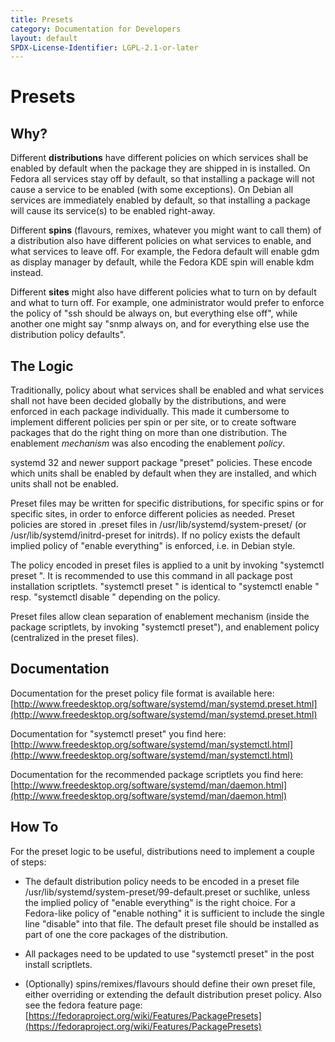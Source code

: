 ```yaml
---
title: Presets
category: Documentation for Developers
layout: default
SPDX-License-Identifier: LGPL-2.1-or-later
---
```


# Presets

## Why?

Different **distributions** have different policies on which services shall be enabled by default when the package they are shipped in is installed.
On Fedora all services stay off by default, so that installing a package will not cause a service to be enabled (with some exceptions).
On Debian all services are immediately enabled by default, so that installing a package will cause its service(s) to be enabled right-away.

Different **spins** (flavours, remixes, whatever you might want to call them) of a distribution also have different policies on what services to enable, and what services to leave off.
For example, the Fedora default will enable gdm as display manager by default, while the Fedora KDE spin will enable kdm instead.

Different **sites** might also have different policies what to turn on by default and what to turn off.
For example, one administrator would prefer to enforce the policy of "ssh should be always on, but everything else off", while another one might say "snmp always on, and for everything else use the distribution policy defaults".

## The Logic

Traditionally, policy about what services shall be enabled and what services shall not have been decided globally by the distributions, and were enforced in each package individually.
This made it cumbersome to implement different policies per spin or per site, or to create software packages that do the right thing on more than one distribution.
The enablement _mechanism_ was also encoding the enablement _policy_.

systemd 32 and newer support package "preset" policies.
These encode which units shall be enabled by default when they are installed, and which units shall not be enabled.

Preset files may be written for specific distributions, for specific spins or for specific sites, in order to enforce different policies as needed.
Preset policies are stored in .preset files in /usr/lib/systemd/system-preset/ (or /usr/lib/systemd/initrd-preset for initrds).
If no policy exists the default implied policy of "enable everything" is enforced, i.e. in Debian style.

The policy encoded in preset files is applied to a unit by invoking "systemctl preset ".
It is recommended to use this command in all package post installation scriptlets.
"systemctl preset " is identical to "systemctl enable " resp. "systemctl disable " depending on the policy.

Preset files allow clean separation of enablement mechanism (inside the package scriptlets, by invoking "systemctl preset"), and enablement policy (centralized in the preset files).

## Documentation

Documentation for the preset policy file format is available here: [http://www.freedesktop.org/software/systemd/man/systemd.preset.html](http://www.freedesktop.org/software/systemd/man/systemd.preset.html)

Documentation for "systemctl preset" you find here: [http://www.freedesktop.org/software/systemd/man/systemctl.html](http://www.freedesktop.org/software/systemd/man/systemctl.html)

Documentation for the recommended package scriptlets you find here: [http://www.freedesktop.org/software/systemd/man/daemon.html](http://www.freedesktop.org/software/systemd/man/daemon.html)

## How To

For the preset logic to be useful, distributions need to implement a couple of steps:

- The default distribution policy needs to be encoded in a preset file /usr/lib/systemd/system-preset/99-default.preset or suchlike, unless the implied policy of "enable everything" is the right choice.
For a Fedora-like policy of "enable nothing" it is sufficient to include the single line "disable" into that file.
The default preset file should be installed as part of one the core packages of the distribution.

- All packages need to be updated to use "systemctl preset" in the post install scriptlets.

- (Optionally) spins/remixes/flavours should define their own preset file, either overriding or extending the default distribution preset policy. Also see the fedora feature page: [https://fedoraproject.org/wiki/Features/PackagePresets](https://fedoraproject.org/wiki/Features/PackagePresets)
